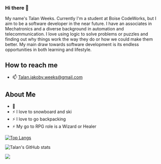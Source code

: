 ### Hi there 👋

My name's Talan Weeks. Currently I'm a student at Boise CodeWorks, but I aim to be a software developer in the near future. I have an associates in Mechatronics and a diverse background in automation and telecommunication. I love using logic to solve problems or puzzles and finding out why things work the way they do or how we could make them better. My main draw towards software development is its endless opportunities in both learning and lifestyle.

## How to reach me

* 📫 Talan.jakoby.weeks@gmail.com

## About Me

* 🌱 
* ⚡ I love to snowboard and ski
* ⚡ I love to go backpacking
* ⚡ My go to RPG role is a Wizard or Healer



[![Top Langs](https://github-readme-stats.vercel.app/api/top-langs/?username=TalanWeeks&layout=compact&theme=radical&show_icons=true)](https://github.com/anuraghazra/github-readme-stats)

![Talan's GitHub stats](https://github-readme-stats.vercel.app/api?username=TalanWeeks&theme=radical&show_icons=true)

![](https://komarev.com/ghpvc/?username=TalanWeeks)
